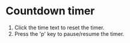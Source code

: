 # Countdown timer

1. Click the time text to reset the timer.
2. Press the 'p' key to pause/resume the timer.
